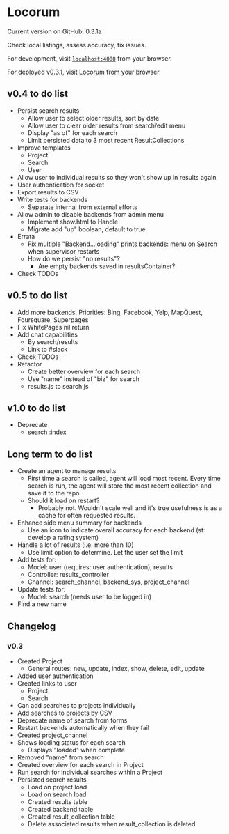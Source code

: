 # Locorum

Current version on GitHub: 0.3.1a

Check local listings, assess accuracy, fix issues.

For development, visit [`localhost:4000`](http://localhost:4000) from your browser.

For deployed v0.3.1, visit [Locorum](https://boiling-beach-47326.herokuapp.com/) from your browser.


## v0.4 to do list
- Persist search results
  - Allow user to select older results, sort by date
  - Allow user to clear older results from search/edit menu
  - Display "as of" for each search
  - Limit persisted data to 3 most recent ResultCollections
- Improve templates
  - Project
  - Search
  - User
- Allow user to individual results so they won't show up in results again
- User authentication for socket
- Export results to CSV
- Write tests for backends
  - Separate internal from external efforts
- Allow admin to disable backends from admin menu
  - Implement show.html to Handle
  - Migrate add "up" boolean, default to true
- Errata
  - Fix multiple "Backend...loading" prints backends: menu on Search when supervisor restarts
  - How do we persist "no results"?
    - Are empty backends saved in resultsContainer?
- Check TODOs

## v0.5 to do list
- Add more backends. Priorities: Bing, Facebook, Yelp, MapQuest, Foursquare, Superpages
- Fix WhitePages nil return
- Add chat capabilities
  - By search/results
  - Link to #slack
- Check TODOs
- Refactor
  - Create better overview for each search
  - Use "name" instead of "biz" for search
  - results.js to search.js

## v1.0 to do list
- Deprecate
  - search :index

## Long term to do list

- Create an agent to manage results
  - First time a search is called, agent will load most recent. Every time search is run, the agent will store the most recent collection and save it to the repo.
  - Should it load on restart?
    - Probably not. Wouldn't scale well and it's true usefulness is as a cache for often requested results.
- Enhance side menu summary for backends
  - Use an icon to indicate overall accuracy for each backend (st: develop a rating system)
- Handle a lot of results (i.e. more than 10)
  - Use limit option to determine. Let the user set the limit
- Add tests for:
  - Model: user (requires: user authentication), results
  - Controller: results_controller
  - Channel: search_channel, backend_sys, project_channel
- Update tests for:
  - Model: search (needs user to be logged in)
- Find a new name

## Changelog

### v0.3
- Created Project
  - General routes: new, update, index, show, delete, edit, update
- Added user authentication
- Created links to user
  - Project
  - Search
- Can add searches to projects individually
- Add searches to projects by CSV
- Deprecate name of search from forms
- Restart backends automatically when they fail
- Created project_channel
- Shows loading status for each search
  - Displays "loaded" when complete
- Removed "name" from search
- Created overview for each search in Project
- Run search for individual searches within a Project
- Persisted search results
  - Load on project load
  - Load on search load
  - Created results table
  - Created backend table
  - Created result_collection table
  - Delete associated results when result_collection is deleted
